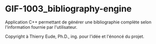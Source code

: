 # GIF-1003_bibliography-engine
Application C++ permettant de générer une bibliographie complète selon l'information fournie par l'utilisateur.

Copyright à Thierry Eude, Ph.D., ing. pour l'idée et l'énoncé du projet.
